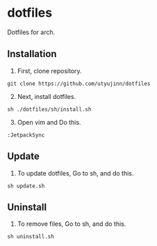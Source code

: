 # dotfiles
Dotfiles for arch.

## Installation
1. First, clone repository.
```
git clone https://github.com/utyujinn/dotfiles
```
2. Next, install dotfiles.
```
sh ./dotfiles/sh/install.sh 
```

3. Open vim and Do this.
```
:JetpackSync
```

## Update
1. To update dotfiles, Go to sh, and do this.
```
sh update.sh
```

## Uninstall
1. To remove files, Go to sh, and do this.
```
sh uninstall.sh
```
